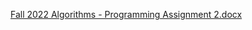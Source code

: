 [Fall 2022 Algorithms - Programming Assignment 2.docx](https://github.com/ziad40/Compress-file/files/10334347/Fall.2022.Algorithms.-.Programming.Assignment.2.docx)
